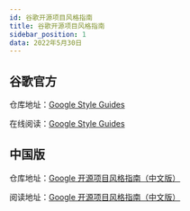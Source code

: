 ```yaml
---
id: 谷歌开源项目风格指南
title: 谷歌开源项目风格指南
sidebar_position: 1
data: 2022年5月30日
---
```


## 谷歌官方

仓库地址：[Google Style Guides](https://github.com/google/styleguide)

在线阅读：[Google Style Guides](https://google.github.io/styleguide/)

## 中国版

仓库地址：[Google 开源项目风格指南（中文版）](https://github.com/zh-google-styleguide/zh-google-styleguide)

阅读地址：[Google 开源项目风格指南（中文版）](https://zh-google-styleguide.readthedocs.io/en/latest/)

